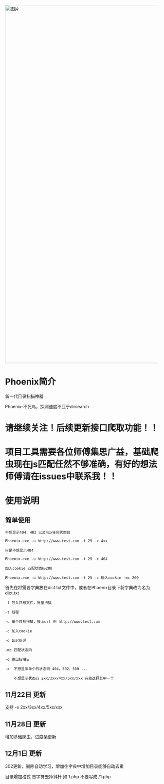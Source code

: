 <img width="1176" alt="图片" src="https://user-images.githubusercontent.com/75553451/203336212-50e7bbfd-1177-426c-b4ef-be671d26f3d3.png">


# Phoenix简介

新一代目录扫描神器

Phoenix-不死鸟，探测速度不亚于dirsearch

# 请继续关注！后续更新接口爬取功能！！

# 项目工具需要各位师傅集思广益，基础爬虫现在js匹配任然不够准确，有好的想法师傅请在issues中联系我！！

# 使用说明

## 简单使用

```
不想显示404，403 以及4xx任何状态码

Phoenix.exe -u http://www.test.com -t 25 -x 4xx

只是不想显示404 

Phoenix.exe -u http://www.test.com -t 25 -x 404

加入cookie 匹配状态码200

Phoenix.exe -u http://www.test.com -t 25 -c 输入cookie -mc 200

```

首先在将需要字典放在dict.txt文件中，或者在Phoenix目录下将字典改为名为dict.txt

```
-f 导入目标文件，批量扫描

-t 线程

-u 单个目标扫描，接上url 例 http://www.test.com

-c 加入cookie

-d 延迟处理

-mc 匹配状态码

-o 输出扫描日

-x  不想显示单个的状态码 404，302，500 ...

    不想显示状态码 2xx/3xx/4xx/5xx/xxx 只能选择其中一个

```

## 11月22日 更新

支持 -x 2xx/3xx/4xx/5xx/xxx

## 11月28日 更新

增加基础爬虫，进度条更新


## 12月1日 更新

302更新，删除自动学习，增加往字典中增加目录能够自动去重

目录增加格式 首字符去掉斜杆 如 1.php 不要写成 /1.php
